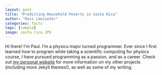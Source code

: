 ```yaml
---
layout: post
title: "Predicting Household Poverty in Costa Rica"
author: "Ross Lancaster"
categories: facts
tags: [sample]
image: costa rica.JPG
---
```


Hi there! I'm Paul. I’m a physics major turned programmer. Ever since I first learned how to program while taking a scientific computing for physics course, I have pursued programming as a passion, and as a career. Check out [my personal website](https://www.lenpaul.com/) for more information on my other projects (including more Jekyll themes!), as well as some of my writing.
